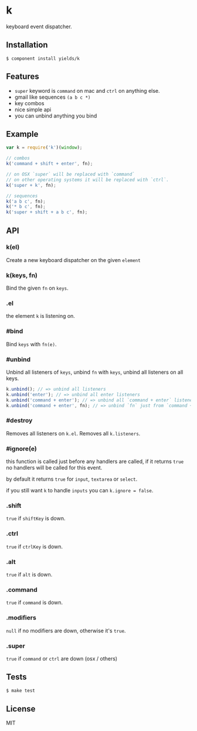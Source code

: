 # k

  keyboard event dispatcher.

## Installation

    $ component install yields/k

## Features

  - `super` keyword is `command` on mac and `ctrl` on anything else.
  - gmail like sequences `(a b c *)`
  - key combos
  - nice simple api
  - you can unbind anything you bind

## Example

```js
var k = require('k')(window);

// combos
k('command + shift + enter', fn);

// on OSX `super` will be replaced with `command`
// on other operating systems it will be replaced with `ctrl`.
k('super + k', fn);

// sequences
k('a b c', fn);
k('* b c', fn);
k('super + shift + a b c', fn);
```

## API

### k(el)

  Create a new keyboard dispatcher on the given `element`

### k(keys, fn)

  Bind the given `fn` on `keys`.

### .el

  the element `k` is listening on.

### #bind

  Bind `keys` with `fn(e)`.

### #unbind

  Unbind all listeners of `keys`,
  unbind `fn` with `keys`,
  unbind all listeners on all keys.

```js
k.unbind(); // => unbind all listeners
k.unbind('enter'); // => unbind all enter listeners
k.unbind('command + enter'); // => unbind all `command + enter` listeners
k.unbind('command + enter', fn); // => unbind `fn` just from `command + enter`
```

### #destroy

  Removes all listeners on `k.el`.
  Removes all `k.listeners`.

### #ignore(e)

  this function is called just before any handlers are called,
  if it returns `true` no handlers will be called for this event.

  by default it returns `true` for `input`, `textarea` or `select`.

  if you still want `k` to handle `inputs` you can `k.ignore = false`.

### .shift

  `true` if `shiftKey` is down.

### .ctrl

  `true` if `ctrlKey` is down.

### .alt

  `true` if `alt` is down.

### .command

  `true` if `command` is down.

### .modifiers

  `null` if no modifiers are down, otherwise it's `true`.

### .super

  `true` if `command` or `ctrl` are down (osx / others)

## Tests

```bash
$ make test
```

## License

  MIT
